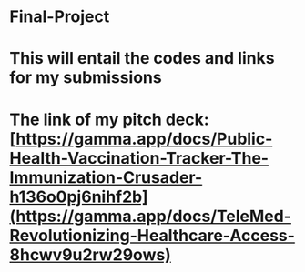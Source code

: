 # Final-Project
# This will entail the codes and links for my submissions

# The link of my pitch deck: [https://gamma.app/docs/Public-Health-Vaccination-Tracker-The-Immunization-Crusader-h136o0pj6nihf2b](https://gamma.app/docs/TeleMed-Revolutionizing-Healthcare-Access-8hcwv9u2rw29ows)

